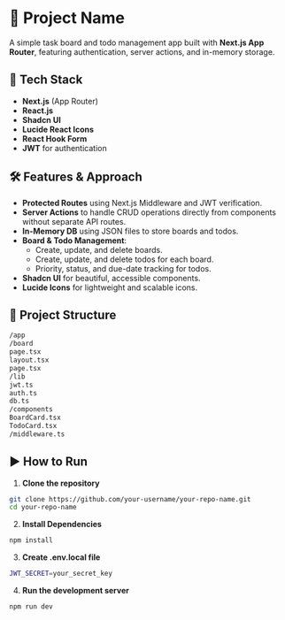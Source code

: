 # 📌 Project Name
A simple task board and todo management app built with **Next.js App Router**, featuring authentication, server actions, and in-memory storage.

## 🚀 Tech Stack
- **Next.js** (App Router)
- **React.js**
- **Shadcn UI**
- **Lucide React Icons**
- **React Hook Form**
- **JWT** for authentication

## 🛠️ Features & Approach
- **Protected Routes** using Next.js Middleware and JWT verification.
- **Server Actions** to handle CRUD operations directly from components without separate API routes.
- **In-Memory DB** using JSON files to store boards and todos.
- **Board & Todo Management**:
  - Create, update, and delete boards.
  - Create, update, and delete todos for each board.
  - Priority, status, and due-date tracking for todos.
- **Shadcn UI** for beautiful, accessible components.
- **Lucide Icons** for lightweight and scalable icons.

## 📂 Project Structure
```bash
/app
/board
page.tsx
layout.tsx
page.tsx
/lib
jwt.ts
auth.ts
db.ts
/components
BoardCard.tsx
TodoCard.tsx
/middleware.ts
```


## ▶️ How to Run
1. **Clone the repository**
  ```bash
  git clone https://github.com/your-username/your-repo-name.git
  cd your-repo-name
  ```
2. **Install Dependencies**
  ```bash
  npm install
  ```
3. **Create .env.local file**
  ```bash
  JWT_SECRET=your_secret_key

  ```
4. **Run the development server**
  ```bash
  npm run dev
  ```